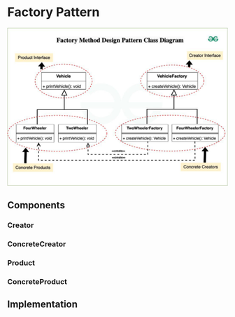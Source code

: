 # Factory Pattern
![alt text](uml.png)
## Components
### Creator
### ConcreteCreator
### Product
### ConcreteProduct
## Implementation

